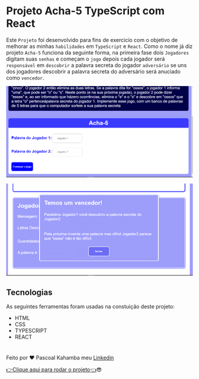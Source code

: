 # Projeto Acha-5 TypeScript com React

Este `Projeto` foi desenvolvido para fins de exercicío com o objetivo de melhorar as minhas `habilidades` em `TypeScript` e `React`. Como o nome já diz projeto `Acha-5` funciona da seguinte forma, na primeira fase dois `Jogadores` digitam suas `senhas` e começam o `jogo` depois cada jogador será `responsável` em `descobrir` a palavra secreta do jogador `adversário` se uns dos jogadores descobrir a palavra secreta do adversário será anuciado como `vencedor`.

![Aqui aparece a foto do projeto](src/img/acha1.PNG)

![Aqui aparece a outra foto do projeto](src/img/acha2.PNG)

## Tecnologias

As seguintes ferramentas foram usadas na constuição deste projeto:

- HTML
- CSS
- TYPESCRIPT
- REACT

#

Feito por ❤ Pascoal Kahamba meu [Linkedin](https://www.linkedin.com/in/pascoal-kahamba-7b43bb233?lipi=urn%3Ali%3Apage%3Ad_flagship3_profile_view_base_contact_details%3BTg8LEKayToyytOX1pVAQ%2Bg%3D%3D)

[👉Clique aqui para rodar o projeto👈](https://project-acha5.vercel.app/)😎
